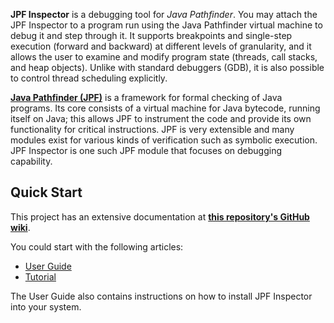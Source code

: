 **JPF Inspector** is a debugging tool for *Java Pathfinder*. You may attach the JPF Inspector to a program run using the Java Pathfinder virtual machine to debug it and step through it. It supports breakpoints and single-step execution (forward and backward) at different levels of granularity, and it allows the user to examine and modify program state (threads, call stacks, and heap objects). Unlike with standard debuggers (GDB), it is also possible to control thread scheduling explicitly.

**[Java Pathfinder (JPF)](http://babelfish.arc.nasa.gov/trac/jpf/)** is a framework for formal checking of Java programs. Its core consists of a virtual machine for Java bytecode, running itself on Java; this allows JPF to instrument the code and provide its own functionality for critical instructions. JPF is very extensible and many modules exist for various kinds of verification such as symbolic execution. JPF Inspector is one such JPF module that focuses on debugging capability.

## Quick Start

This project has an extensive documentation at [**this repository's GitHub wiki**](https://github.com/d3sformal/jpf-inspector/wiki). 

You could start with the following articles:

* [User Guide](https://github.com/d3sformal/jpf-inspector/wiki/User-Guide)
* [Tutorial](https://github.com/d3sformal/jpf-inspector/wiki/Tutorial)

The User Guide also contains instructions on how to install JPF Inspector into your system.
